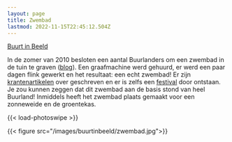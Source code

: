 ```yaml
---
layout: page
title: Zwembad
lastmod: 2022-11-15T22:45:12.504Z
---
```

[Buurt in Beeld](/buurtinbeeld/)  

In de zomer van 2010 besloten een aantal Buurlanders om een zwembad in de tuin te graven ([blog](/berichten/een-zwembad-in-de-tuin/)). Een graafmachine werd gehuurd, er werd een paar dagen flink gewerkt en het resultaat: een echt zwembad! Er zijn [krantenartikelen](/media/20100614-krantenstuk-zwembad/) over geschreven en er is zelfs een [festival](/zwemfest/) door ontstaan. Je zou kunnen zeggen dat dit zwembad aan de basis stond van heel Buurland! Inmiddels heeft het zwembad plaats gemaakt voor een zonneweide en de groentekas.


{{< load-photoswipe >}}

{{< figure src="/images/buurtinbeeld/zwembad.jpg">}}
